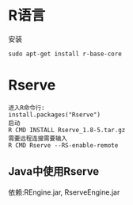 # R语言

安装

```
sudo apt-get install r-base-core
```

# Rserve

```
进入R命令行:
install.packages("Rserve")
启动
R CMD INSTALL Rserve_1.8-5.tar.gz
需要远程连接需要输入
R CMD Rserve --RS-enable-remote
```

## Java中使用Rserve

依赖:REngine.jar, RserveEngine.jar



